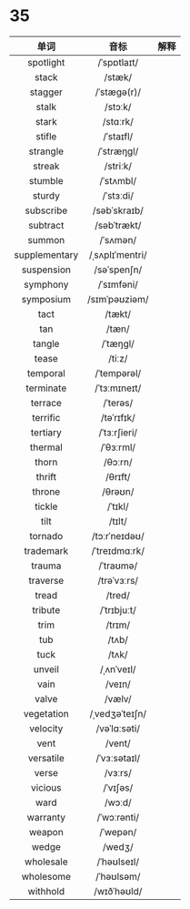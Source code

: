 # 35

|     单词      |      音标       | 解释 |
| :-----------: | :-------------: | :--: |
|   spotlight   |   /ˈspɒtlaɪt/   |      |
|     stack     |     /stæk/      |      |
|    stagger    |   /ˈstæɡə(r)/   |      |
|     stalk     |     /stɔːk/     |      |
|     stark     |    /stɑːrk/     |      |
|    stifle     |    /ˈstaɪfl/    |      |
|   strangle    |   /ˈstræŋɡl/    |      |
|    streak     |    /striːk/     |      |
|    stumble    |    /ˈstʌmbl/    |      |
|    sturdy     |    /ˈstɜːdi/    |      |
|   subscribe   |  /səbˈskraɪb/   |      |
|   subtract    |   /səbˈtrækt/   |      |
|    summon     |    /ˈsʌmən/     |      |
| supplementary | /ˌsʌplɪˈmentri/ |      |
|  suspension   |   /səˈspenʃn/   |      |
|   symphony    |   /ˈsɪmfəni/    |      |
|   symposium   |  /sɪmˈpəʊziəm/  |      |
|     tact      |     /tækt/      |      |
|      tan      |      /tæn/      |      |
|    tangle     |    /ˈtæŋɡl/     |      |
|     tease     |     /tiːz/      |      |
|   temporal    |   /ˈtempərəl/   |      |
|   terminate   |  /ˈtɜːmɪneɪt/   |      |
|    terrace    |    /ˈterəs/     |      |
|   terrific    |   /təˈrɪfɪk/    |      |
|   tertiary    |  /ˈtɜːrʃieri/   |      |
|    thermal    |    /ˈθɜːrml/    |      |
|     thorn     |     /θɔːrn/     |      |
|    thrift     |     /θrɪft/     |      |
|    throne     |     /θrəʊn/     |      |
|    tickle     |     /ˈtɪkl/     |      |
|     tilt      |     /tɪlt/      |      |
|    tornado    |  /tɔːrˈneɪdəʊ/  |      |
|   trademark   |  /ˈtreɪdmɑːrk/  |      |
|    trauma     |    /ˈtraʊmə/    |      |
|   traverse    |   /trəˈvɜːrs/   |      |
|     tread     |     /tred/      |      |
|    tribute    |   /ˈtrɪbjuːt/   |      |
|     trim      |     /trɪm/      |      |
|      tub      |      /tʌb/      |      |
|     tuck      |      /tʌk/      |      |
|    unveil     |   /ˌʌnˈveɪl/    |      |
|     vain      |     /veɪn/      |      |
|     valve     |     /vælv/      |      |
|  vegetation   | /ˌvedʒəˈteɪʃn/  |      |
|   velocity    |  /vəˈlɑːsəti/   |      |
|     vent      |     /vent/      |      |
|   versatile   |  /ˈvɜːsətaɪl/   |      |
|     verse     |     /vɜːrs/     |      |
|    vicious    |    /ˈvɪʃəs/     |      |
|     ward      |     /wɔːd/      |      |
|   warranty    |   /ˈwɔːrənti/   |      |
|    weapon     |    /ˈwepən/     |      |
|     wedge     |     /wedʒ/      |      |
|   wholesale   |   /ˈhəʊlseɪl/   |      |
|   wholesome   |   /ˈhəʊlsəm/    |      |
|   withhold    |   /wɪðˈhəʊld/   |      |